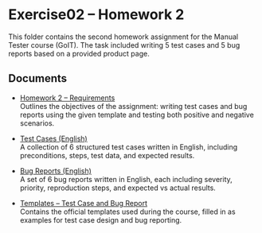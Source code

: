 # Exercise02 – Homework 2

This folder contains the second homework assignment for the Manual Tester course (GoIT). The task included writing 5 test cases and 5 bug reports based on a provided product page.

## Documents

- [Homework 2 – Requirements](These%20are%20the%20requirements%20for%20Homework%202.pdf)  
  Outlines the objectives of the assignment: writing test cases and bug reports using the given template and testing both positive and negative scenarios.

- [Test Cases (English)](TestCasesENG.pdf)  
  A collection of 6 structured test cases written in English, including preconditions, steps, test data, and expected results.

- [Bug Reports (English)](BugReportENG.pdf)  
  A set of 6 bug reports written in English, each including severity, priority, reproduction steps, and expected vs actual results.

- [Templates – Test Case and Bug Report](Test%20Case%20and%20Bug%20Report%20Templates%20%E2%80%93%20Manual%20Tester%20Course%20(GoIT).pdf)  
  Contains the official templates used during the course, filled in as examples for test case design and bug reporting.
